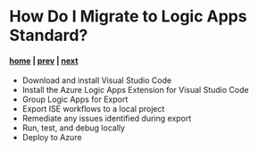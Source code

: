 # How Do I Migrate to Logic Apps Standard?

#### [home](./readme.md) | [prev](./why-upgrade.md) | [next](./vs-code-extension.md)
- Download and install Visual Studio Code
- Install the Azure Logic Apps Extension for Visual Studio Code
- Group Logic Apps for Export
- Export ISE workflows to a local project
- Remediate any issues identified during export
- Run, test, and debug locally
- Deploy to Azure